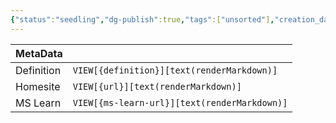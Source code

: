 ```yaml
---
{"status":"seedling","dg-publish":true,"tags":["unsorted"],"creation_date":"2024-05-10 10:47","definition":"undefined","ms-learn-url":"undefined","url":"undefined","aliases":null,"permalink":"/unsorted/unstructured-data/","dgPassFrontmatter":true}
---
```



| MetaData   |                                              |
| ---------- | -------------------------------------------- |
| Definition | `VIEW[{definition}][text(renderMarkdown)]`   |
| Homesite   | `VIEW[{url}][text(renderMarkdown)]`          |
| MS Learn   | `VIEW[{ms-learn-url}][text(renderMarkdown)]` |
